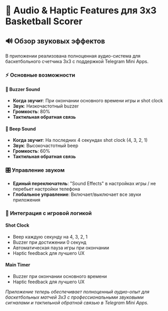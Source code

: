 # 🎵 Audio & Haptic Features для 3x3 Basketball Scorer

## 🔊 Обзор звуковых эффектов

В приложении реализована полноценная аудио-система для баскетбольного счетчика 3x3 с поддержкой Telegram Mini Apps.

### ⚡ Основные возможности

#### 🚨 Buzzer Sound

- **Когда звучит**: При окончании основного времени игры и shot clock
- **Звук**: Низкочастотный buzzer
- **Громкость**: 80%
- **Тактильная обратная связь**

#### 🔔 Beep Sound

- **Когда звучит**: На последних 4 секундах shot clock (4, 3, 2, 1)
- **Звук**: Высокочастотный beep
- **Громкость**: 60%
- **Тактильная обратная связь**

### 🎛️ Управление звуком

- **Единый переключатель**: "Sound Effects" в настройках игры / не перебьет настройки телефона
- **Глобальное управление**: Включает/выключает все звуки приложения

### 🏀 Интеграция с игровой логикой

#### Shot Clock

- Beep каждую секунду на 4, 3, 2, 1
- Buzzer при достижении 0 секунд
- Автоматическая пауза игры при окончании
- Haptic feedback для лучшего UX

#### Main Timer

- Buzzer при окончании основного времени
- Haptic feedback для лучшего UX

_Приложение теперь обеспечивает полноценный аудио-опыт для баскетбольных матчей 3x3 с профессиональными звуковыми сигналами и тактильной обратной связью в Telegram Mini Apps._
